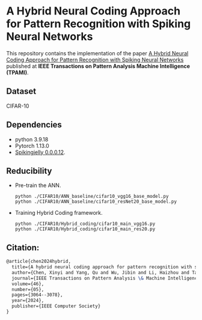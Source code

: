 # A Hybrid Neural Coding Approach for Pattern Recognition with Spiking Neural Networks 
This repository contains the implementation of the paper [A Hybrid Neural Coding Approach for Pattern Recognition with Spiking Neural Networks](https://ieeexplore.ieee.org/document/10347028/metrics#metrics) published at **IEEE Transactions on Pattern Analysis Machine Intelligence (TPAMI)**. 

## Dataset
CIFAR-10

## Dependencies
- python 3.9.18
- Pytorch 1.13.0
- [Spikingjelly 0.0.0.12](https://github.com/fangwei123456/spikingjelly).

## Reducibility

* Pre-train the ANN.
  ```
  python ./CIFAR10/ANN_baseline/cifar10_vgg16_base_model.py
  python ./CIFAR10/ANN_baseline/cifar10_resNet20_base_model.py
  ```
* Training Hybrid Coding framework. 
  ```
  python ./CIFAR10/Hybrid_coding/cifar10_main_vgg16.py
  python ./CIFAR10/Hybrid_coding/cifar10_main_res20.py
  ```

## Citation: 
```tex
@article{chen2024hybrid,
  title={A hybrid neural coding approach for pattern recognition with spiking neural networks},
  author={Chen, Xinyi and Yang, Qu and Wu, Jibin and Li, Haizhou and Tan, Kay Chen},
  journal={IEEE Transactions on Pattern Analysis \& Machine Intelligence},
  volume={46},
  number={05},
  pages={3064--3078},
  year={2024},
  publisher={IEEE Computer Society}
}
```
